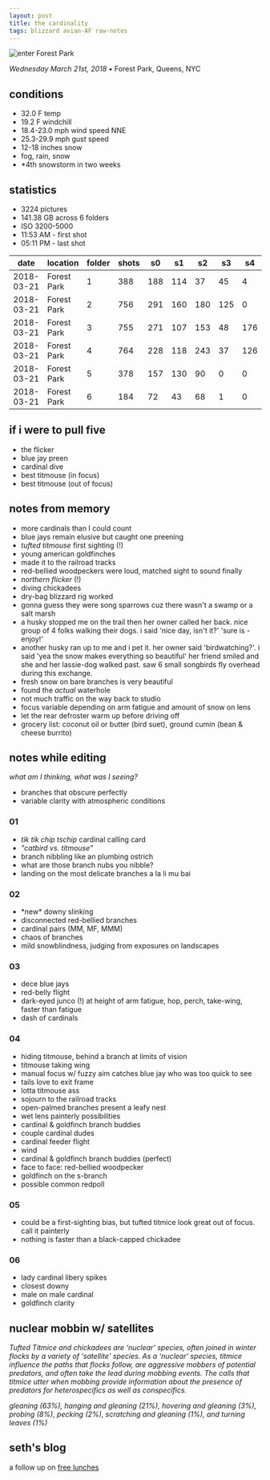 ```yaml
---
layout: post
title: the cardinality
tags: blizzard avian-AF raw-notes
---
```


![enter Forest Park](http://hello.pdpd.org/universe-7/-u7-images/2018-03-21-forest-park-entry.jpg)

_Wednesday March 21st, 2018_ • Forest Park, Queens, NYC

## conditions

- 32.0 F temp 
- 19.2 F windchill 
- 18.4-23.0 mph wind speed NNE
- 25.3-29.9 mph gust speed
- 12-18 inches snow
- fog, rain, snow
- \*4th snowstorm in two weeks

## statistics

- 3224 pictures
- 141.38 GB across 6 folders
- ISO 3200-5000
- 11:53 AM - first shot
- 05:11 PM - last shot

| date       | location    | folder | shots | s0  | s1  | s2  | s3  | s4  | s5 | gb    | TIFFs | bs0 | bs1 | bs2 | bs3 | bs4 | 
|------------|-------------|--------|-------|-----|-----|-----|-----|-----|----|-------|-------|-----|-----|-----|-----|-----| 
| 2018-03-21 | Forest Park | 1      | 388   | 188 | 114 | 37  | 45  | 4   | 0  | 16.69 | 49    | 15  | 18  | 17  | 0   | 0   | 
| 2018-03-21 | Forest Park | 2      | 756   | 291 | 160 | 180 | 125 | 0   | 0  | 33.3  | 125   | 14  | 43  | 12  | 57  | 0   | 
| 2018-03-21 | Forest Park | 3      | 755   | 271 | 107 | 153 | 48  | 176 | 0  | 33.3  | 176   | 19  | 32  | 84  | 42  | 0   | 
| 2018-03-21 | Forest Park | 4      | 764   | 228 | 118 | 243 | 37  | 126 | 12 | 33.45 | 138   | 13  | 17  | 42  | 17  | 50  | 
| 2018-03-21 | Forest Park | 5      | 378   | 157 | 130 | 90  | 0   | 0   | 0  | 16.62 | 90    | 6   | 7   | 16  | 48  | 14  | 
| 2018-03-21 | Forest Park | 6      | 184   | 72  | 43  | 68  | 1   | 0   | 0  | 8.03  | 69    | 23  | 7   | 11  | 29  | 0   |

## if i were to pull five

- the flicker
- blue jay preen
- cardinal dive
- best titmouse (in focus)
- best titmouse (out of focus)

## notes from memory

- more cardinals than I could count
- blue jays remain elusive but caught one preening
- _tufted titmouse_ first sighting (!)
- young american goldfinches
- made it to the railroad tracks
- red-bellied woodpeckers were loud, matched sight to sound finally
- _northern flicker_ (!)
- diving chickadees
- dry-bag blizzard rig worked
- gonna guess they were song sparrows cuz there wasn't a swamp or a salt marsh
- a husky stopped me on the trail then her owner called her back. nice group of 4 folks walking their dogs. i said 'nice day, isn\'t it?' 'sure is - enjoy!'
- another husky ran up to me and i pet it. her owner said 'birdwatching?'. i said 'yea the snow makes everything so beautiful' her friend smiled and she and her lassie-dog walked past. saw 6 small songbirds fly overhead during this exchange.
- fresh snow on bare branches is very beautiful
- found the _actual_ waterhole
- not much traffic on the way back to studio
- focus variable depending on arm fatigue and amount of snow on lens
- let the rear defroster warm up before driving off
- grocery list: coconut oil or butter (bird suet), ground cumin (bean & cheese burrito)

## notes while editing

_what am I thinking, what was I seeing?_

- branches that obscure perfectly
- variable clarity with atmospheric conditions


### 01
- _tik_ _tik_ _chip_ _tschip_ cardinal calling card
- _"catbird vs. titmouse"_
- branch nibbling like an plumbing ostrich
- what are those branch nubs you nibble?
- landing on the most delicate branches a la li mu bai

### 02

- \*new\* downy slinking
- disconnected red-bellied branches
- cardinal pairs (MM, MF, MMM)
- chaos of branches
- mild snowblindness, judging from exposures on landscapes

### 03

- dece blue jays
- red-belly flight
- dark-eyed junco (!) at height of arm fatigue, hop, perch, take-wing, faster than fatigue
- dash of cardinals

### 04 

- hiding titmouse, behind a branch at limits of vision
- titmouse taking wing
- manual focus w/ fuzzy aim catches blue jay who was too quick to see
- tails love to exit frame
- lotta titmouse ass
- sojourn to the railroad tracks
- open-palmed branches present a leafy nest
- wet lens painterly possibilities
- cardinal & goldfinch branch buddies
- couple cardinal dudes 
- cardinal feeder flight
- wind
- cardinal & goldfinch branch buddies (perfect)
- face to face: red-bellied woodpecker
- goldfinch on the s-branch
- possible common redpoll 

### 05

- could be a first-sighting bias, but tufted titmice look great out of focus. call it painterly
- nothing is faster than a black-capped chickadee

### 06 

- lady cardinal libery spikes
- closest downy
- male on male cardinal
- goldfinch clarity


## nuclear mobbin w/ satellites

_Tufted Titmice and chickadees are ‘nuclear' species, often joined in winter flocks by a variety of ‘satellite' species. As a ‘nuclear' species, titmice influence the paths that flocks follow, are aggressive mobbers of potential predators, and often take the lead during mobbing events. The calls that titmice utter when mobbing provide information about the presence of predators for heterospecifics as well as conspecifics._

_gleaning (63%), hanging and gleaning (21%), hovering and gleaning (3%), probing (8%), pecking (2%), scratching and gleaning (1%), and turning leaves (1%)_

## seth's blog

a follow up on [free lunches](http://sethgodin.typepad.com/seths_blog/2018/03/yes-theres-a-free-lunch.html)



